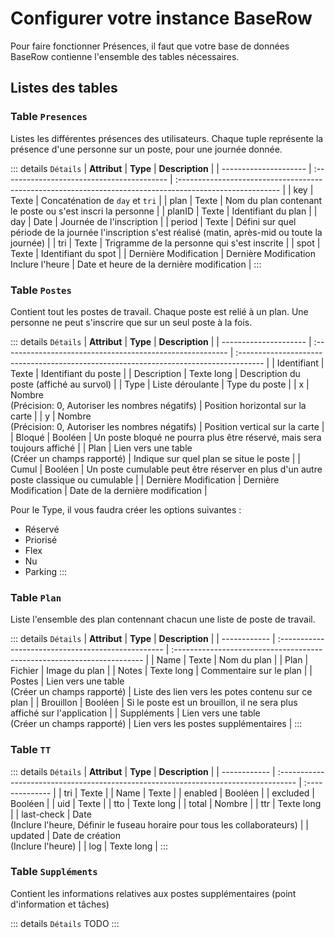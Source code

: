 # Configurer votre instance BaseRow

Pour faire fonctionner Présences, il faut que votre base de données BaseRow contienne l'ensemble des tables nécessaires.

## Listes des tables

### Table `Presences`

Listes les différentes présences des utilisateurs. Chaque tuple représente la présence d'une personne sur un poste, pour une journée donnée.

::: details `Détails`
| **Attribut**          | **Type**                                   | **Description**                                                                                          |
| --------------------- | :----------------------------------------- | :------------------------------------------------------------------------------------------------------- |
| key                   | Texte                                      | Concaténation de `day` et `tri`                                                                          |
| plan                  | Texte                                      | Nom du plan contenant le poste ou s'est inscri la personne                                               |
| planID                | Texte                                      | Identifiant du plan                                                                                      |
| day                   | Date                                       | Journée de l'inscription                                                                                 |
| period                | Texte                                      | Défini sur quel période de la journée l'inscription s'est réalisé (matin, après-mid ou toute la journée) |
| tri                   | Texte                                      | Trigramme de la personne qui s'est inscrite                                                              |
| spot                  | Texte                                      | Identifiant du spot                                                                                      |
| Dernière Modification | Dernière Modification <br> Inclure l'heure | Date et heure de la dernière  modification                                                               |
:::


### Table `Postes`

Contient tout les postes de travail. Chaque poste est relié à un plan. Une personne ne peut s'inscrire que sur un seul poste à la fois.

::: details `Détails`
| **Attribut**          | **Type**                                                  | **Description**                                                                       |
| --------------------- | :-------------------------------------------------------- | :------------------------------------------------------------------------------------ |
| Identifiant           | Texte                                                     | Identifiant du poste                                                                  |
| Description           | Texte long                                                | Description du poste (affiché au survol)                                              |
| Type                  | Liste déroulante                                          | Type du poste                                                                         |
| x                     | Nombre <br>(Précision: 0, Autoriser les nombres négatifs) | Position horizontal sur la carte                                                      |
| y                     | Nombre <br>(Précision: 0, Autoriser les nombres négatifs) | Position vertical sur la carte                                                        |
| Bloqué                | Booléen                                                   | Un poste bloqué ne pourra plus être réservé, mais sera toujours affiché               |
| Plan                  | Lien vers une table <br> (Créer un champs rapporté)       | Indique sur quel plan se situe le poste                                               |
| Cumul                 | Booléen                                                   | Un poste cumulable peut être réserver en plus d'un autre poste classique ou cumulable |
| Dernière Modification | Dernière Modification                                     | Date de la dernière modification                                                      |

Pour le Type, il vous faudra créer les options suivantes : 
- Réservé
- Priorisé
- Flex
- Nu
- Parking
:::

### Table `Plan`

Liste l'ensemble des plan contennant chacun une liste de poste de travail.

::: details `Détails`
| **Attribut** | **Type**                                           | **Description**                                                         |
| ------------ | :------------------------------------------------- | :---------------------------------------------------------------------- |
| Name         | Texte                                              | Nom du plan                                                             |
| Plan         | Fichier                                            | Image du plan                                                           |
| Notes        | Texte long                                         | Commentaire sur le plan                                                 |
| Postes       | Lien vers une table<br> (Créer un champs rapporté) | Liste des lien vers les potes contenu sur ce plan                       |
| Brouillon    | Booléen                                            | Si le poste est un brouillon, il ne sera plus affiché sur l'application |
| Suppléments  | Lien vers une table<br> (Créer un champs rapporté) | Lien vers les postes supplémentaires                                    |
:::

### Table `TT`

::: details `Détails`
| **Attribut** | **Type**                                                                            | **Description** |
| ------------ | :---------------------------------------------------------------------------------- | :-------------- |
| tri          | Texte                                                                               |
| Name         | Texte                                                                               |
| enabled      | Booléen                                                                             |
| excluded     | Booléen                                                                             |
| uid          | Texte                                                                               |
| tto          | Texte long                                                                          |
| total        | Nombre                                                                              |
| ttr          | Texte long                                                                          |
| last-check   | Date <br> (Inclure l'heure, Définir le fuseau horaire pour tous les collaborateurs) |
| updated      | Date de création <br> (Inclure l'heure)                                             |
| log          | Texte long                                                                          |
:::

### Table `Suppléments`

Contient les informations relatives aux postes supplémentaires (point d'information et tâches)

::: details `Détails`
TODO
:::


